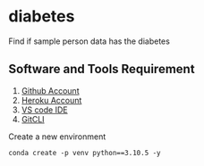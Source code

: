 # diabetes
Find if sample person data has the diabetes

## Software and Tools Requirement

1. [Github Account](https://github.com)
2. [Heroku Account](https://heroku.com)
3. [VS code IDE](https://code.visualstudio.com)
4. [GitCLI](https://git-scm.com)


Create a new environment

```
conda create -p venv python==3.10.5 -y
```